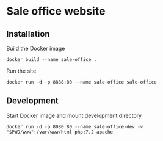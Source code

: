 # Sale office website

## Installation

Build the Docker image

```
docker build --name sale-office .
```

Run the site
```
docker run -d -p 8888:80 --name sale-office sale-office
```

## Development

Start Docker image and mount development directory
```
docker run -d -p 8080:80 --name sale-office-dev -v "$PWD/www":/var/www/html php:7.2-apache
```
